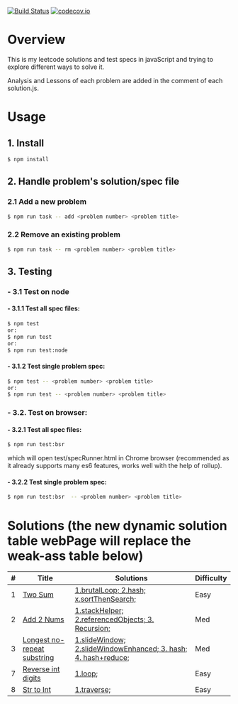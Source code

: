 [![Build Status](https://img.shields.io/travis/Williammer/leetcode-js.svg?branch=master)](https://travis-ci.org/Williammer/leetcode-js)
[![codecov.io](https://codecov.io/github/Williammer/leetcode/coverage.svg?branch=master)](https://codecov.io/gh/Williammer/leetcode)


# Overview

This is my leetcode solutions and test specs in javaScript and trying to explore different ways to solve it.

Analysis and Lessons of each problem are added in the comment of each solution.js.


# Usage

## 1. Install
``` bash
$ npm install
```

## 2. Handle problem's solution/spec file
### 2.1 Add a new problem
``` bash
$ npm run task -- add <problem number> <problem title>
```
### 2.2 Remove an existing problem
``` bash
$ npm run task -- rm <problem number> <problem title>
```

## 3. Testing

### - 3.1 Test on node
#### - 3.1.1 Test all spec files:
``` bash
$ npm test
or:
$ npm run test
or:
$ npm run test:node
```
#### - 3.1.2 Test single problem spec:
``` bash
$ npm test -- <problem number> <problem title>
or:
$ npm run test -- <problem number> <problem title>
```

### - 3.2. Test on browser:
#### - 3.2.1 Test all spec files:
``` bash
$ npm run test:bsr
```
which will open test/specRunner.html in Chrome browser (recommended as it already supports many es6 features, works well with the help of rollup).

#### - 3.2.2 Test single problem spec:
``` bash
$ npm run test:bsr  -- <problem number> <problem title>
```


# Solutions (the new dynamic solution table webPage will replace the weak-ass table below)
| # | Title | Solutions | Difficulty |
|---| ----- | -------- | ---------- |
|1|[Two Sum](https://leetcode.com/problems/two-sum/)|[1.brutalLoop; 2.hash; x.sortThenSearch;](./src/1.twoSum/solution.js)|Easy|
|2|[Add 2 Nums](https://leetcode.com/problems/add-two-numbers/)|[1.stackHelper; 2.referencedObjects; 3. Recursion;](./src/2.add2Nums/solution.js)|Med|
|3|[Longest no-repeat substring](https://leetcode.com/problems/longest-substring-without-repeating-characters/)|[1.slideWindow; 2.slideWindowEnhanced; 3. hash; 4. hash+reduce;](./src/3.longestSubstr/solution.js)|Med|
|7|[Reverse int digits](https://leetcode.com/problems/reverse-integer/)|[1.loop;](./src/7.reverseInt/solution.js)|Easy|
|8|[Str to Int](https://leetcode.com/problems/string-to-integer-atoi/)|[1.traverse;](./src/8.atoi/solution.js)|Easy|
